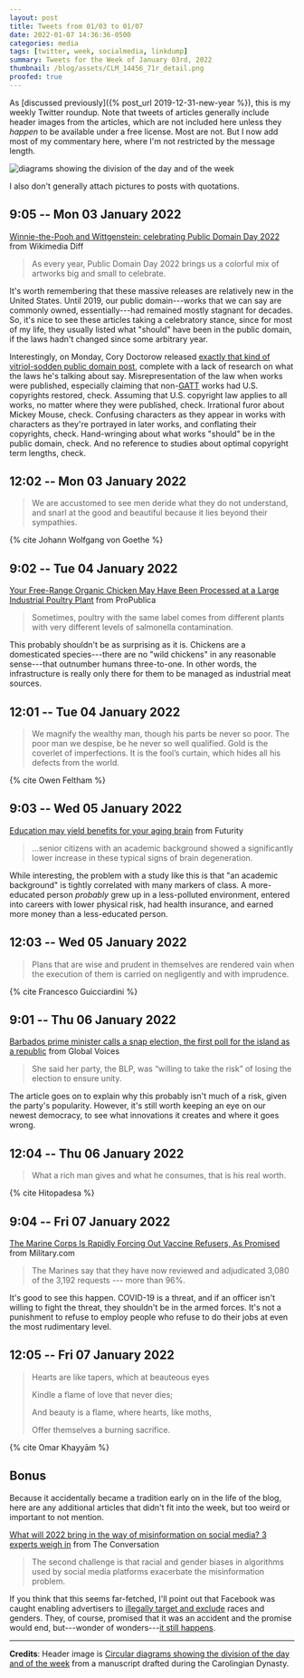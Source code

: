 ```yaml
---
layout: post
title: Tweets from 01/03 to 01/07
date: 2022-01-07 14:36:36-0500
categories: media
tags: [twitter, week, socialmedia, linkdump]
summary: Tweets for the Week of January 03rd, 2022
thumbnail: /blog/assets/CLM_14456_71r_detail.png
proofed: true
---
```


As [discussed previously]({% post_url 2019-12-31-new-year %}), this is my weekly Twitter roundup.  Note that tweets of articles generally include header images from the articles, which are not included here unless they *happen* to be available under a free license.  Most are not.  But I now add most of my commentary here, where I'm not restricted by the message length.

![diagrams showing the division of the day and of the week](/blog/assets/CLM_14456_71r_detail.png "diagrams showing the division of the day and of the week")

I also don't generally attach pictures to posts with quotations.

## 9:05 -- Mon 03 January 2022

[<i class="fab fa-twitter-square"></i>](https://twitter.com/jcolag/status/1478004470025912320) [Winnie-the-Pooh and Wittgenstein: celebrating Public Domain Day 2022](https://diff.wikimedia.org/2022/01/01/winnie-the-pooh-and-wittgenstein-celebrating-public-domain-day-2022/) from Wikimedia Diff

 > As every year, Public Domain Day 2022 brings us a colorful mix of artworks big and small to celebrate.

It's worth remembering that these massive releases are relatively new in the United States.  Until 2019, our public domain---works that we can say are commonly owned, essentially---had remained mostly stagnant for decades.  So, it's nice to see these articles taking a celebratory stance, since for most of my life, they usually listed what "should" have been in the public domain, if the laws hadn't changed since some arbitrary year.

Interestingly, on Monday, Cory Doctorow released [exactly that kind of vitriol-sodden public domain post](https://pluralistic.net/2022/01/03/party-like-its-1926/#roll-over-sonny-bono), complete with a lack of research on what the laws he's talking about say.  Misrepresentation of the law when works were published, especially claiming that non-[GATT](https://www.copyright.gov/gatt.html) works had U.S. copyrights restored, check.  Assuming that U.S. copyright law applies to all works, no matter where they were published, check.  Irrational furor about Mickey Mouse, check.  Confusing characters as they appear in works with characters as they're portrayed in later works, and conflating their copyrights, check.  Hand-wringing about what works "should" be in the public domain, check.  And no reference to studies about optimal copyright term lengths, check.

## 12:02 -- Mon 03 January 2022

[<i class="fab fa-twitter-square"></i>](https://twitter.com/jcolag/status/1478049013555417096)

 > We are accustomed to see men deride what they do not understand, and snarl at the good and beautiful because it lies beyond their sympathies.

{% cite Johann Wolfgang von Goethe %}

## 9:02 -- Tue 04 January 2022

[<i class="fab fa-twitter-square"></i>](https://twitter.com/jcolag/status/1478366102702866432) [Your Free-Range Organic Chicken May Have Been Processed at a Large Industrial Poultry Plant](https://www.propublica.org/article/your-free-range-organic-chicken-may-have-been-processed-at-a-large-industrial-poultry-plant#1224734) from ProPublica

 > Sometimes, poultry with the same label comes from different plants with very different levels of salmonella contamination.

This probably shouldn't be as surprising as it is.  Chickens are a domesticated species---there are no "wild chickens" in any reasonable sense---that outnumber humans three-to-one.  In other words, the infrastructure is really only there for them to be managed as industrial meat sources.

## 12:01 -- Tue 04 January 2022

[<i class="fab fa-twitter-square"></i>](https://twitter.com/jcolag/status/1478411149741740035)

 > We magnify the wealthy man, though his parts be never so poor. The poor man we despise, be he never so well qualified. Gold is the coverlet of imperfections. It is the fool’s curtain, which hides all his defects from the world.

{% cite Owen Feltham %}

## 9:03 -- Wed 05 January 2022

[<i class="fab fa-twitter-square"></i>](https://twitter.com/jcolag/status/1478728742507843585) [Education may yield benefits for your aging brain](https://www.futurity.org/academic-education-brain-aging-2674982/) from Futurity

 > ...senior citizens with an academic background showed a significantly lower increase in these typical signs of brain degeneration.

While interesting, the problem with a study like this is that "an academic background" is tightly correlated with many markers of class.  A more-educated person *probably* grew up in a less-polluted environment, entered into careers with lower physical risk, had health insurance, and earned more money than a less-educated person.

## 12:03 -- Wed 05 January 2022

[<i class="fab fa-twitter-square"></i>](https://twitter.com/jcolag/status/1478774040965832713)

 > Plans that are wise and prudent in themselves are rendered vain when the execution of them is carried on negligently and with imprudence.

{% cite Francesco Guicciardini %}

## 9:01 -- Thu 06 January 2022

[<i class="fab fa-twitter-square"></i>](https://twitter.com/jcolag/status/1479090626972905478) [Barbados prime minister calls a snap election, the first poll for the island as a republic](https://globalvoices.org/2021/12/29/barbados-prime-minister-calls-a-snap-election-the-first-poll-for-the-island-as-a-republic/) from Global Voices

 > She said her party, the BLP, was “willing to take the risk” of losing the election to ensure unity.

The article goes on to explain why this probably isn't much of a risk, given the party's popularity.  However, it's still worth keeping an eye on our newest democracy, to see what innovations it creates and where it goes wrong.

## 12:04 -- Thu 06 January 2022

[<i class="fab fa-twitter-square"></i>](https://twitter.com/jcolag/status/1479136680770777096)

 > What a rich man gives and what he consumes, that is his real worth.

{% cite Hitopadesa %}

## 9:04 -- Fri 07 January 2022

[<i class="fab fa-twitter-square"></i>](https://twitter.com/jcolag/status/1479453769934917632) [The Marine Corps Is Rapidly Forcing Out Vaccine Refusers, As Promised](https://www.military.com/daily-news/2021/12/30/marine-corps-rapidly-forcing-out-vaccine-refusers-promised.html) from Military.com

 > The Marines say that they have now reviewed and adjudicated 3,080 of the 3,192 requests --- more than 96%.

It's good to see this happen.  COVID-19 is a threat, and if an officer isn't willing to fight the threat, they shouldn't be in the armed forces.  It's not a punishment to refuse to employ people who refuse to do their jobs at even the most rudimentary level.

## 12:05 -- Fri 07 January 2022

[<i class="fab fa-twitter-square"></i>](https://twitter.com/jcolag/status/1479499320080568321)

 > Hearts are like tapers, which at beauteous eyes
 >
 > Kindle a flame of love that never dies;
 >
 > And beauty is a flame, where hearts, like moths,
 >
 > Offer themselves a burning sacrifice.

{% cite Omar Khayyām %}

## Bonus

Because it accidentally became a tradition early on in the life of the blog, here are any additional articles that didn't fit into the week, but too weird or important to not mention.

<i class="fas fa-square"></i> [What will 2022 bring in the way of misinformation on social media? 3 experts weigh in](https://theconversation.com/what-will-2022-bring-in-the-way-of-misinformation-on-social-media-3-experts-weigh-in-173952) from The Conversation

 > The second challenge is that racial and gender biases in algorithms used by social media platforms exacerbate the misinformation problem.

If you think that this seems far-fetched, I'll point out that Facebook was caught enabling advertisers to [illegally target and exclude](https://finance.yahoo.com/news/facebook-charged-racial-discrimination-targeted-housing-ads-123111167--finance.html?guccounter=1) races and genders.  They, of course, promised that it was an accident and the promise would end, but---wonder of wonders---[it still happens](https://theconversation.com/facebook-ads-have-enabled-discrimination-based-on-gender-race-and-age-we-need-to-know-how-dark-ads-affect-australians-168938).

* * *

**Credits**:  Header image is [Circular diagrams showing the division of the day and of the week](https://commons.wikimedia.org/wiki/File:CLM_14456_71r_detail.jpg) from a manuscript drafted during the Carolingian Dynasty.
